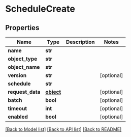 # ScheduleCreate

## Properties
Name | Type | Description | Notes
------------ | ------------- | ------------- | -------------
**name** | **str** |  | 
**object_type** | **str** |  | 
**object_name** | **str** |  | 
**version** | **str** |  | [optional] 
**schedule** | **str** |  | 
**request_data** | [**object**](.md) |  | [optional] 
**batch** | **bool** |  | [optional] 
**timeout** | **int** |  | [optional] 
**enabled** | **bool** |  | [optional] 

[[Back to Model list]](../README.md#documentation-for-models) [[Back to API list]](../README.md#documentation-for-api-endpoints) [[Back to README]](../README.md)


